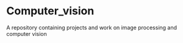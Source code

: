 # Computer_vision
A repository containing projects and work on image processing and computer vision
